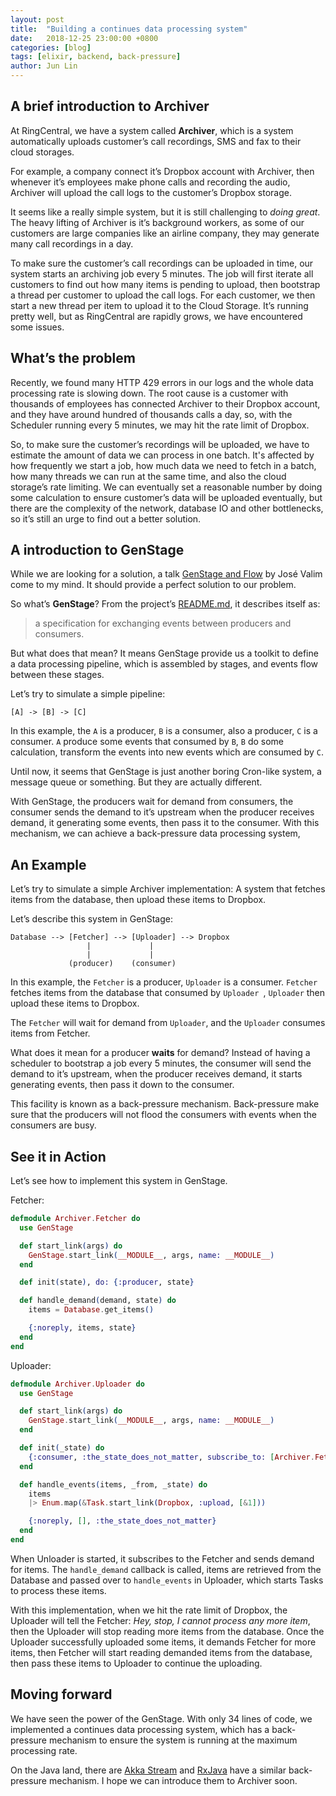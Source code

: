 ```yaml
---
layout: post
title:  "Building a continues data processing system"
date:   2018-12-25 23:00:00 +0800
categories: [blog]
tags: [elixir, backend, back-pressure]
author: Jun Lin
---
```


## A brief introduction to Archiver

At RingCentral, we have a system called **Archiver**, which is a system automatically uploads customer’s call recordings, SMS and fax to their cloud storages.

For example, a company connect it’s Dropbox account with Archiver, then whenever it’s employees make phone calls and recording the audio, Archiver will upload the call logs to the customer’s Dropbox storage.

It seems like a really simple system, but it is still challenging to *doing great*. The heavy lifting of Archiver is it’s background workers, as some of our customers are large companies like an airline company, they may generate many call recordings in a day.

To make sure the customer’s call recordings can be uploaded in time, our system starts an archiving job every 5 minutes. The job will first iterate all customers to find out how many items is pending to upload, then bootstrap a thread per customer to upload the call logs. For each customer, we then start a new thread per item to upload it to the Cloud Storage. It’s running pretty well, but as RingCentral are rapidly grows, we have encountered some issues.

## What’s the problem

Recently, we found many HTTP 429 errors in our logs and the whole data processing rate is slowing down. The root cause is a customer with thousands of employees has connected Archiver to their Dropbox account, and they have around hundred of thousands calls a day, so, with the Scheduler running every 5 minutes, we may hit the rate limit of Dropbox.

So, to make sure the customer’s recordings will be uploaded, we have to estimate the amount of data we can process in one batch. It's affected by how frequently we start a job, how much data we need to fetch in a batch, how many threads we can run at the same time, and also the cloud storage’s rate limiting. We can eventually set a reasonable number by doing some calculation to ensure customer’s data will be uploaded eventually, but there are the complexity of the network, database IO and other bottlenecks, so it’s still an urge to find out a better solution.

## A introduction to GenStage

While we are looking for a solution, a talk [GenStage and Flow](https://www.youtube.com/watch?v=XPlXNUXmcgE) by José Valim come to my mind. It should provide a perfect solution to our problem.

So what’s **GenStage**? From the project’s [README.md](https://github.com/elixir-lang/gen_stage), it describes itself as:

> a specification for exchanging events between producers and consumers.

But what does that mean? It means GenStage provide us a toolkit to define a data processing pipeline, which is assembled by stages, and events flow between these stages.

Let’s try to simulate a simple pipeline:

```
[A] -> [B] -> [C]
```

In this example, the `A` is a producer, `B` is a consumer, also a producer, `C` is a consumer. `A` produce some events that consumed by `B`, `B` do some calculation, transform the events into new events which are consumed by `C`.

Until now, it seems that GenStage is just another boring Cron-like system, a message queue or something. But they are actually different.

With GenStage, the producers wait for demand from consumers, the consumer sends the demand to it’s upstream when the producer receives demand, it generating some events, then pass it to the consumer. With this mechanism, we can achieve a back-pressure data processing system,

## An Example

Let’s try to simulate a simple Archiver implementation: A system that fetches items from the database, then upload these items to Dropbox.

Let’s describe this system in GenStage:

```
Database --> [Fetcher] --> [Uploader] --> Dropbox
                 |             |
                 |             |
             (producer)    (consumer)
```

In this example, the `Fetcher` is a producer, `Uploader` is a consumer. `Fetcher` fetches items from the database that consumed by `Uploader `, `Uploader` then upload these items to Dropbox.

The `Fetcher` will wait for demand from `Uploader`, and the `Uploader` consumes items from Fetcher.

What does it mean for a producer **waits** for demand? Instead of having a scheduler to bootstrap a job every 5 minutes, the consumer will send the demand to it’s upstream, when the producer receives demand, it starts generating events, then pass it down to the consumer.

This facility is known as a back-pressure mechanism. Back-pressure make sure that the producers will not flood the consumers with events when the consumers are busy.

## See it in Action

Let’s see how to implement this system in GenStage.

Fetcher:

```elixir
defmodule Archiver.Fetcher do
  use GenStage

  def start_link(args) do
    GenStage.start_link(__MODULE__, args, name: __MODULE__)
  end

  def init(state), do: {:producer, state}

  def handle_demand(demand, state) do
    items = Database.get_items()

    {:noreply, items, state}
  end
end
```

Uploader:

```elixir
defmodule Archiver.Uploader do
  use GenStage

  def start_link(args) do
    GenStage.start_link(__MODULE__, args, name: __MODULE__)
  end

  def init(_state) do
    {:consumer, :the_state_does_not_matter, subscribe_to: [Archiver.Fetcher]}
  end

  def handle_events(items, _from, _state) do
    items
    |> Enum.map(&Task.start_link(Dropbox, :upload, [&1]))

    {:noreply, [], :the_state_does_not_matter}
  end
end
```

When Unloader is started, it subscribes to the Fetcher and sends demand for items. The `handle_demand` callback is called, items are retrieved from the Database and passed over to `handle_events` in Uploader, which starts Tasks to process these items.

With this implementation, when we hit the rate limit of Dropbox, the Uploader will tell the Fetcher: *Hey, stop, I cannot process any more item*, then the Uploader will stop reading more items from the database. Once the Uploader successfully uploaded some items, it demands Fetcher for more items, then Fetcher will start reading demanded items from the database, then pass these items to Uploader to continue the uploading.

## Moving forward

We have seen the power of the GenStage. With only 34 lines of code, we implemented a continues data processing system, which has a back-pressure mechanism to ensure the system is running at the maximum processing rate.

On the Java land, there are [Akka Stream](#) and [RxJava](#) have a similar back-pressure mechanism. I hope we can introduce them to Archiver soon.
